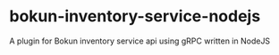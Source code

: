 # bokun-inventory-service-nodejs
A plugin for Bokun inventory service api using gRPC written in NodeJS
